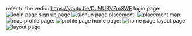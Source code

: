 refer to the vedio: https://youtu.be/DuMUBVZmSWE
login page:
![login page](https://github.com/JiazhenLiu01/MCSA2T2/assets/128464941/863bf9c2-9f9a-4db8-ba0b-6fc8943b5729)
sign up page
![signup page](https://github.com/JiazhenLiu01/MCSA2T2/assets/128464941/330db4f5-f20f-473f-b6ae-f29b50d71a83)
placement:
![placement](https://github.com/JiazhenLiu01/MCSA2T2/assets/128464941/2b3b8d38-dc5b-49e4-ad00-68aa1da3437f)
map:
![map](https://github.com/JiazhenLiu01/MCSA2T2/assets/128464941/1b869743-3b04-4175-aebf-20ab170b7d7c)
profile page:
![profile page](https://github.com/JiazhenLiu01/MCSA2T2/assets/128464941/e586e288-e648-4687-b57c-b8539f2ec41d)
home page:
![home page](https://github.com/JiazhenLiu01/MCSA2T2/assets/128464941/3414ec3f-568f-41f9-8e99-643c819a4a91)
layout page:
![layout page](https://github.com/JiazhenLiu01/MCSA2T2/assets/128464941/ac429665-d51c-4c5a-abd4-b6048a57211f)
